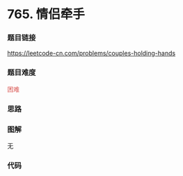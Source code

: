 # 765. 情侣牵手

### 题目链接

https://leetcode-cn.com/problems/couples-holding-hands

### 题目难度

<font color=#D9534F>困难</font>

### 思路



### 图解

无

### 代码

```python
```